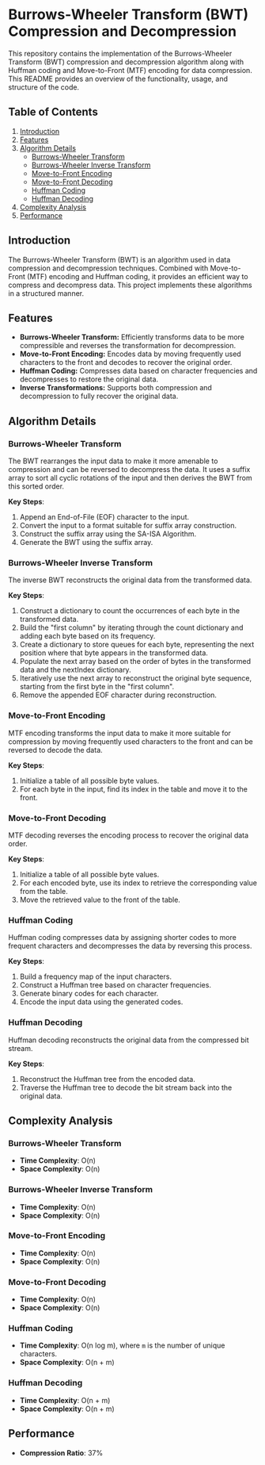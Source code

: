 
# Burrows-Wheeler Transform (BWT) Compression and Decompression

This repository contains the implementation of the Burrows-Wheeler Transform (BWT) compression and decompression algorithm along with Huffman coding and Move-to-Front (MTF) encoding for data compression. This README provides an overview of the functionality, usage, and structure of the code.

## Table of Contents
1. [Introduction](#introduction)
2. [Features](#features)
5. [Algorithm Details](#algorithm-details)
   - [Burrows-Wheeler Transform](#burrows-wheeler-transform)
   - [Burrows-Wheeler Inverse Transform](#burrows-wheeler-inverse-transform)
   - [Move-to-Front Encoding](#move-to-front-encoding)
   - [Move-to-Front Decoding](#move-to-front-decoding)
   - [Huffman Coding](#huffman-coding)
   - [Huffman Decoding](#huffman-decoding)
6. [Complexity Analysis](#complexity-analysis)
7. [Performance](#performance)

## Introduction
The Burrows-Wheeler Transform (BWT) is an algorithm used in data compression and decompression techniques. Combined with Move-to-Front (MTF) encoding and Huffman coding, it provides an efficient way to compress and decompress data. This project implements these algorithms in a structured manner.

## Features
- **Burrows-Wheeler Transform:** Efficiently transforms data to be more compressible and reverses the transformation for decompression.
- **Move-to-Front Encoding:** Encodes data by moving frequently used characters to the front and decodes to recover the original order.
- **Huffman Coding:** Compresses data based on character frequencies and decompresses to restore the original data.
- **Inverse Transformations:** Supports both compression and decompression to fully recover the original data.

## Algorithm Details

### Burrows-Wheeler Transform

The BWT rearranges the input data to make it more amenable to compression and can be reversed to decompress the data. It uses a suffix array to sort all cyclic rotations of the input and then derives the BWT from this sorted order.

**Key Steps**:

1.  Append an End-of-File (EOF) character to the input.
2.  Convert the input to a format suitable for suffix array construction.
3.  Construct the suffix array using the SA-ISA Algorithm.
4.  Generate the BWT using the suffix array.

### Burrows-Wheeler Inverse Transform
The inverse BWT reconstructs the original data from the transformed data.

**Key Steps**:

1.  Construct a dictionary to count the occurrences of each byte in the transformed data.
2.  Build the "first column" by iterating through the count dictionary and adding each byte based on its frequency.
3.  Create a dictionary to store queues for each byte, representing the next position where that byte appears in the transformed data.
4.  Populate the next array based on the order of bytes in the transformed data and the nextIndex dictionary.
5.  Iteratively use the next array to reconstruct the original byte sequence, starting from the first byte in the "first column".
6.  Remove the appended EOF character during reconstruction.

### Move-to-Front Encoding

MTF encoding transforms the input data to make it more suitable for compression by moving frequently used characters to the front and can be reversed to decode the data.

**Key Steps**:

1.  Initialize a table of all possible byte values.
2.  For each byte in the input, find its index in the table and move it to the front.

### Move-to-Front Decoding

MTF decoding reverses the encoding process to recover the original data order.

**Key Steps**:

1.  Initialize a table of all possible byte values.
2.  For each encoded byte, use its index to retrieve the corresponding value from the table.
3.  Move the retrieved value to the front of the table.

### Huffman Coding

Huffman coding compresses data by assigning shorter codes to more frequent characters and decompresses the data by reversing this process.

**Key Steps**:

1.  Build a frequency map of the input characters.
2.  Construct a Huffman tree based on character frequencies.
3.  Generate binary codes for each character.
4.  Encode the input data using the generated codes.

### Huffman Decoding

Huffman decoding reconstructs the original data from the compressed bit stream.

**Key Steps**:

1.  Reconstruct the Huffman tree from the encoded data.
2.  Traverse the Huffman tree to decode the bit stream back into the original data.

## Complexity Analysis

### Burrows-Wheeler Transform

-   **Time Complexity**: O(n)
-   **Space Complexity**: O(n)

### Burrows-Wheeler Inverse Transform

-   **Time Complexity**: O(n)
-   **Space Complexity**: O(n)

### Move-to-Front Encoding

-   **Time Complexity**: O(n)
-   **Space Complexity**: O(n)

### Move-to-Front Decoding

-   **Time Complexity**: O(n)
-   **Space Complexity**: O(n)

### Huffman Coding

-   **Time Complexity**: O(n log m), where `m` is the number of unique characters.
-   **Space Complexity**: O(n + m)

### Huffman Decoding

-   **Time Complexity**: O(n + m)
-   **Space Complexity**: O(n + m)

## Performance

-   **Compression Ratio**: 37%
